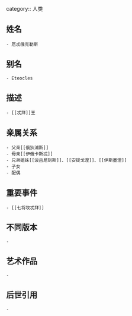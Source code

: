 category:: 人类
## 姓名
	- 厄忒俄克勒斯
## 别名
	- Eteocles
## 描述
	- [[忒拜]]王
## 亲属关系
	- 父亲[[俄狄浦斯]]
	- 母亲[[伊俄卡斯忒]]
	- 兄弟姐妹[[波吕尼刻斯]]、[[安提戈涅]]、[[伊斯墨涅]]
	- 子女
	- 配偶
## 重要事件
	- [[七将攻忒拜]]
## 不同版本
	-
## 艺术作品
	-
## 后世引用
	-
